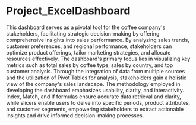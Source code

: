 # Project_ExcelDashboard

This dashboard serves as a pivotal tool for the coffee company's stakeholders, facilitating strategic decision-making by offering comprehensive insights into sales performance. By analyzing sales trends, customer preferences, and regional performance, stakeholders can optimize product offerings, tailor marketing strategies, and allocate resources effectively. The dashboard's primary focus lies in visualizing key metrics such as total sales by coffee type, sales by country, and top customer analysis. Through the integration of data from multiple sources and the utilization of Pivot Tables for analysis, stakeholders gain a holistic view of the company's sales landscape. The methodology employed in developing the dashboard emphasizes usability, clarity, and interactivity. Index, Match, and If formulas ensure accurate data retrieval and clarity, while slicers enable users to delve into specific periods, product attributes, and customer segments, empowering stakeholders to extract actionable insights and drive informed decision-making processes.
